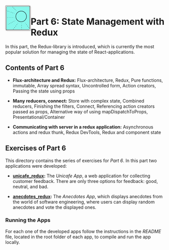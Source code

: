<h1>
<img src="https://raw.githubusercontent.com/katerina-tziala/fullstackopen2019/master/documentation_images/part8_logo.png" alt="part logo" width="80" height="80" align="left" >
<br/>Part 6: State Management with Redux<br/>
</h1>

In this part, the Redux-library is introduced, which is currently the most popular solution for managing the state of React-applications.

<h2>Contents of Part 6</h2>

* **Flux-architecture and Redux:** Flux-architecture, Redux, Pure functions, immutable, Array spread syntax, Uncontrolled form, Action creators, Passing the state using props

* **Many reducers, connect:** Store with complex state, Combined reducers, Finishing the filters, Connect, Referencing action creators passed as props, Alternative way of using mapDispatchToProps, Presentational/Container

* **Communicating with server in a redux application:** Asynchronous actions and redux thunk, Redux DevTools, Redux and component state


<h2>Exercises of Part 6</h2>

This directory contains the series of exercises for *Part 6*. In this part two applications were developed:

* [**unicafe_redux**](https://github.com/katerina-tziala/fullstackopen2019/tree/master/part6/unicafe_redux)**:** The *Unicafe App*, a web application for collecting customer feedback. There are only three options for feedback: good, neutral, and bad.

* [**anecdotes_redux**](https://github.com/katerina-tziala/fullstackopen2019/tree/master/part6/anecdotes_redux)**:** The *Anecdotes App*, which displays anecdotes from the world of software engineering, where users can display random anecdotes and vote the displayed ones. 

<h3>Running the Apps</h3>

For each one of the developed apps follow the instructions in the *README* file, located in the root folder of each app, to compile and run the app locally.

